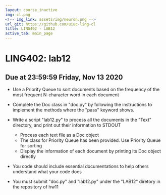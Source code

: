 ```yaml
---
layout: course_inactive
img: cl.png
<!-- img_link: assets/img/neuron.png -->
url_git: https://github.com/uiuc-ling-cl
title: LING402 - LAB12
active_tab: main_page 
---
```


# LING402: lab12
## Due at 23:59:59 Friday, Nov 13 2020

* Use a Priority Queue to sort documents based on the frequency of the most frequent N-character word in each document

* Complete the Doc class in "doc.py" by following the instructions to implement the methods where the "pass" keyword shows. 

* Write a script "lab12.py" to process all the documents in the "Text" directory, and print out their information to STDOUT
	* Process each text file as a Doc object
	* The class for Priority Queue has been provided. Use Priority Queue for sorting
	* Display the information of each document by printing its Doc object directly
	
* You code should include essential documentations to help others understand what your code does

* You must submit "doc.py" and "lab12.py" under the "LAB12" diretory in the repository of hw11